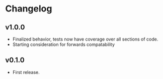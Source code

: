 # Changelog

## v1.0.0
- Finalized behavior, tests now have coverage over all sections of code.
- Starting consideration for forwards compatability

## v0.1.0
- First release.
